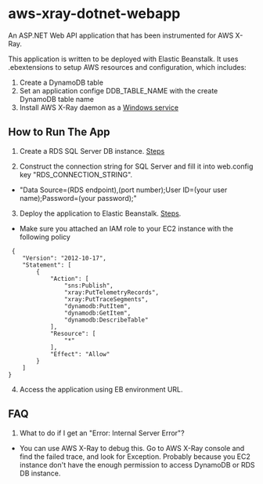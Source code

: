 # aws-xray-dotnet-webapp
An ASP.NET Web API application that has been instrumented for AWS X-Ray.

This application is written to be deployed with Elastic Beanstalk. It uses .ebextensions to setup AWS resources and configuration, which includes:

1. Create a DynamoDB table
2. Set an application confige DDB_TABLE_NAME with the create DynamoDB table name
3. Install AWS X-Ray daemon as a [Windows service](https://docs.aws.amazon.com/xray/latest/devguide/xray-daemon-local.html)

## How to Run The App

1. Create a RDS SQL Server DB instance. [Steps](http://docs.aws.amazon.com/AmazonRDS/latest/UserGuide/CHAP_GettingStarted.CreatingConnecting.SQLServer.html#CHAP_GettingStarted.Creating.SQLServer)

2. Construct the connection string for SQL Server and fill it into web.config key "RDS_CONNECTION_STRING".
  * "Data Source=(RDS endpoint),(port number);User ID=(your user name);Password=(your password);"


3. Deploy the application to Elastic Beanstalk. [Steps](http://docs.aws.amazon.com/elasticbeanstalk/latest/dg/create_deploy_NET.quickstart.html#aws-elastic-beanstalk-tutorial-step-2-publish-application). 
 * Make sure you attached an IAM role to your EC2 instance with the following policy
```
 {
    "Version": "2012-10-17",
    "Statement": [
        {
            "Action": [
                "sns:Publish",
                "xray:PutTelemetryRecords",
                "xray:PutTraceSegments",
                "dynamodb:PutItem",
                "dynamodb:GetItem",
                "dynamodb:DescribeTable"
            ],
            "Resource": [
                "*"
            ],
            "Effect": "Allow"
        }
    ]
}
```

4. Access the application using EB environment URL.

## FAQ

1. What to do if I get an "Error: Internal Server Error"?
  * You can use AWS X-Ray to debug this. Go to AWS X-Ray console and find the failed trace, and look for Exception. Probably because you EC2 instance don't have the enough permission to access DynamoDB or RDS DB instance.
